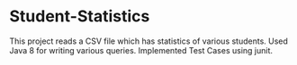 # Student-Statistics

This project reads a CSV file which has statistics of various students.
Used Java 8 for writing various queries.
Implemented Test Cases using junit.
